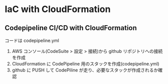 # IaC with CloudFormation

## Codepipeline CI/CD with CloudFormation

コードは codepipeline.yml

1. AWS コンソール(CodeSuite > 設定 > 接続)から github リポジトリへの接続を作成
2. CloudFormation に CodePipeline 用のスタックを作成(codepipeline.yml)
3. github に PUSH して CodePiline が走り、必要なスタックが作成されるか確認
